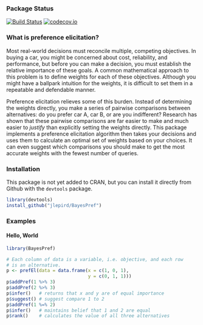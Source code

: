 ### Package Status
[![Build Status](https://travis-ci.org/jlepird/BayesPref.png)](https://travis-ci.org/jlepird/BayesPref)
[![codecov.io](https://codecov.io/gh/jlepird/BayesPref/coverage.svg?branch=master)](https://codecov.io/gh/jlepird/BayesPref?branch=master)

### What is preference elicitation?
Most real-world decisions must reconcile multiple, competing objectives. In buying a car, you might be concerned about cost, reliability, and performance, but before you can make a decision, you must establish the relative importance of these goals. A common mathematical approach to this problem is to define weights for each of these objectives. Although you might have a ballpark intuition for the weights, it is difficult to set them in a repeatable and defendable manner. 

Preference elicitation relieves some of this burden. Instead of determining the weights directly, you make a series of pairwise comparisons between alternatives: do you prefer car A, car B, or are you indifferent? Research has shown that these pairwise comparisons are far easier to make and much easier to *justify* than explicitly setting the weights directly.  This package implements a preference elicitation algorithm then takes your decisions and uses them to calculate an optimal set of weights based on your choices. It can even suggest which comparisons you should make to get the most accurate weights with the fewest number of queries. 

### Installation
This package is not yet added to CRAN, but you can install it directly from Github with the ```devtools``` package. 
```R
library(devtools)
install_github("jlepird/BayesPref")
```

### Examples
#### Hello, World
```R
library(BayesPref)

# Each column of data is a variable, i.e. objective, and each row
# is an alternative.
p <- prefEl(data = data.frame(x = c(1, 0, 1), 
                              y = c(0, 1, 1)))
p$addPref(1 %>% 3)
p$addPref(2 %>% 3)
p$infer()   # returns that x and y are of equal importance
p$suggest() # suggest compare 1 to 2
p$addPref(1 %=% 2)
p$infer()   # maintains belief that 1 and 2 are equal
p$rank()    # calculates the value of all three alternatives
```
